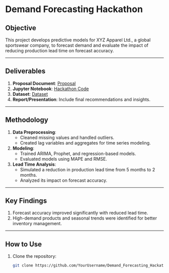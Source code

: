 # Demand Forecasting Hackathon

## Objective
This project develops predictive models for XYZ Apparel Ltd., a global sportswear company, to forecast demand and evaluate the impact of reducing production lead time on forecast accuracy.

---

## Deliverables
1. **Proposal Document**: [Proposal](./proposal%20assignment%20(2).docx)
2. **Jupyter Notebook**: [Hackathon Code](./MBAN5110_Hackathon_Exam.ipynb)
3. **Dataset**: [Dataset](./data_set_hackathon.csv) 
4. **Report/Presentation**: Include final recommendations and insights.

---

## Methodology
1. **Data Preprocessing**:
   - Cleaned missing values and handled outliers.
   - Created lag variables and aggregates for time series modeling.
2. **Modeling**:
   - Trained ARIMA, Prophet, and regression-based models.
   - Evaluated models using MAPE and RMSE.
3. **Lead Time Analysis**:
   - Simulated a reduction in production lead time from 5 months to 2 months.
   - Analyzed its impact on forecast accuracy.

---

## Key Findings
1. Forecast accuracy improved significantly with reduced lead time.
2. High-demand products and seasonal trends were identified for better inventory management.

---

## How to Use
1. Clone the repository:
   ```bash
   git clone https://github.com/YourUsername/Demand_Forecasting_Hackathon.git

